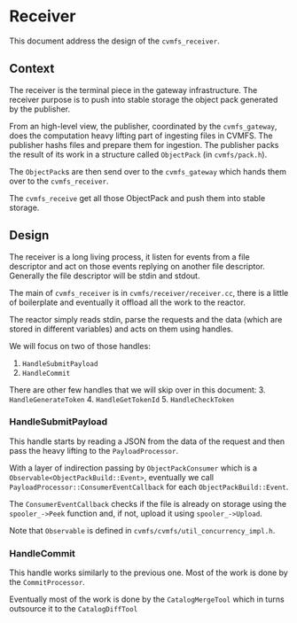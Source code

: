 # Receiver

This document address the design of the `cvmfs_receiver`.

## Context

The receiver is the terminal piece in the gateway infrastructure. The receiver
purpose is to push into stable storage the object pack generated by the
publisher.

From an high-level view, the publisher, coordinated by the `cvmfs_gateway`,
does the computation heavy lifting part of ingesting files in CVMFS. The
publisher hashs files and prepare them for ingestion.  The publisher packs the
result of its work in a structure called `ObjectPack` (in `cvmfs/pack.h`).

The `ObjectPack`s are then send over to the `cvmfs_gateway` which hands them
over to the `cvmfs_receiver`.

The `cvmfs_receive` get all those ObjectPack and push them into stable storage.

## Design

The receiver is a long living process, it listen for events from a file
descriptor and act on those events replying on another file descriptor.
Generally the file descriptor will be stdin and stdout.

The main of `cvmfs_receiver` is in `cvmfs/receiver/receiver.cc`, there is a
little of boilerplate and eventually it offload all the work to the reactor.

The reactor simply reads stdin, parse the requests and the data (which are
stored in different variables) and acts on them using handles.

We will focus on two of those handles:
1. `HandleSubmitPayload`
2. `HandleCommit`

There are other few handles that we will skip over in this document:
3. `HandleGenerateToken`
4. `HandleGetTokenId`
5. `HandleCheckToken`

### HandleSubmitPayload

This handle starts by reading a JSON from the data of the request and then pass
the heavy lifting to the `PayloadProcessor`.

With a layer of indirection passing by `ObjectPackConsumer` which is a
`Observable<ObjectPackBuild::Event>`, eventually we call
`PayloadProcessor::ConsumerEventCallback` for each `ObjectPackBuild::Event`.

The `ConsumerEventCallback` checks if the file is already on storage using the
`spooler_->Peek` function and, if not, upload it using `spooler_->Upload`.

Note that `Observable` is defined in `cvmfs/cvmfs/util_concurrency_impl.h`.

### HandleCommit

This handle works similarly to the previous one. Most of the work is done by
the `CommitProcessor`.

Eventually most of the work is done by the `CatalogMergeTool` which in turns
outsource it to the `CatalogDiffTool`
